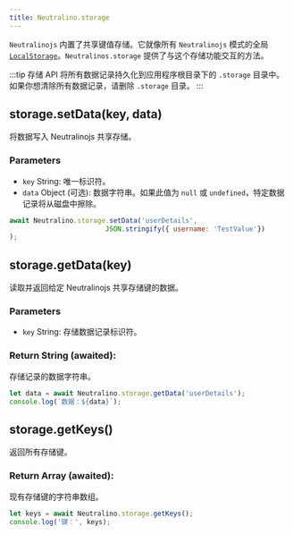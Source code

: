 ```yaml
---
title: Neutralino.storage
---
```


`Neutralinojs` 内置了共享键值存储。它就像所有 `Neutralinojs` 模式的全局 [`LocalStorage`](https://developer.mozilla.org/en-US/docs/Web/API/Window/localStorage)。`Neutralinos.storage` 提供了与这个存储功能交互的方法。

:::tip
存储 API 将所有数据记录持久化到应用程序根目录下的 `.storage` 目录中。如果你想清除所有数据记录，请删除 `.storage` 目录。
:::

## storage.setData(key, data)
将数据写入 Neutralinojs 共享存储。

### Parameters

- `key` String: 唯一标识符。
- `data` Object (可选): 数据字符串。如果此值为 `null` 或 `undefined`，特定数据记录将从磁盘中擦除。

```js
await Neutralino.storage.setData('userDetails',
                        JSON.stringify({ username: 'TestValue'})
);
```

## storage.getData(key)
读取并返回给定 Neutralinojs 共享存储键的数据。

### Parameters
- `key` String: 存储数据记录标识符。

### Return String (awaited):
存储记录的数据字符串。

```js
let data = await Neutralino.storage.getData('userDetails');
console.log(`数据：${data}`);
```

## storage.getKeys()
返回所有存储键。

### Return Array (awaited):
现有存储键的字符串数组。

```js
let keys = await Neutralino.storage.getKeys();
console.log('键：', keys);
```
